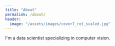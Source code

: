 ```yaml
---
title: "About"
permalink: /about/
header:
  image: "/assets/images/cover7_rot_scaled.jpg"
---
```


I'm a data scientist specializing in computer vision.
